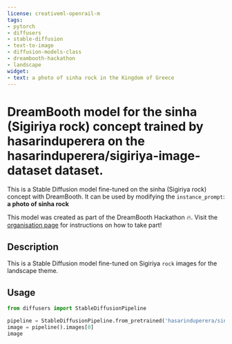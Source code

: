 ```yaml
---
license: creativeml-openrail-m
tags:
- pytorch
- diffusers
- stable-diffusion
- text-to-image
- diffusion-models-class
- dreambooth-hackathon
- landscape
widget:
- text: a photo of sinha rock in the Kingdom of Greece
---
```


# DreamBooth model for the sinha (Sigiriya rock) concept trained by hasarinduperera on the hasarinduperera/sigiriya-image-dataset dataset.

This is a Stable Diffusion model fine-tuned on the sinha (Sigiriya rock) concept with DreamBooth. It can be used by modifying the `instance_prompt`: **a photo of sinha rock**

This model was created as part of the DreamBooth Hackathon 🔥. Visit the [organisation page](https://huggingface.co/dreambooth-hackathon) for instructions on how to take part!

## Description


This is a Stable Diffusion model fine-tuned on Sigiriya `rock` images for the landscape theme.


## Usage

```python
from diffusers import StableDiffusionPipeline

pipeline = StableDiffusionPipeline.from_pretrained('hasarinduperera/sinha-rock')
image = pipeline().images[0]
image
```
